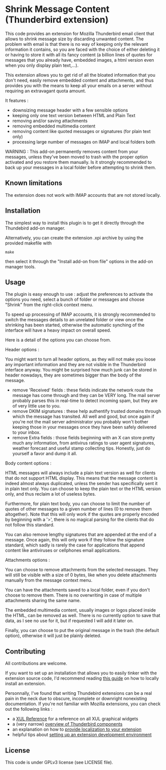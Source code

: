 Shrink Message Content (Thunderbird extension)
==============================================

This code provides an extension for Mozilla Thunderbird email client that allows to shrink message size by discarding unwanted content. The problem with email is that there is no way of keeping only the relevant information it contains, so you are faced with the choice of either deleting it or having to store it with all its fancy content (a billion lines of quotes for messages that you already have, embedded images, a html version even when you only display plain text,...).

This extension allows you to get rid of all the bloated information that you don't need, easily remove embedded content and attachments, and thus provides you with the means to keep all your emails on a server without requiring an extravagant quota amount.

It features :

* downsizing message header with a few sensible options
* keeping only one text version between HTML and Plain Text
* removing and/or saving attachments
* removing embedded multimedia content
* removing content like quoted messages or signatures (for plain text only)
* processing large number of messages on IMAP and local folders both

WARNING :
This add-on permanently removes content from your messages, unless they've been moved to trash with the proper option activated and you restore them manually. Is it strongly recommended to back up your messages in a local folder before attempting to shrink them.

Known limitations
-----------------
The extension does not work with IMAP accounts that are not stored locally.

Installation
------------
The simplest way to install this plugin is to get it directly through the Thundebird add-on manager.

Alternatively, you can create the extension .xpi archive by using the provided makefile with
```
make
```
then select it through the "Install add-on from file" options in the add-on manager tools.

Usage
-----
The plugin is easy enough to use : adjust the preferences to activate the options you need, select a bunch of folder or messages and choose "Shrink" from the right-click context menu.

To speed up processing of IMAP accounts, it is strongly recommended to switch the messages details to an unrelated folder or view once the shrinking has been started, otherwise the automatic synching of the interface will have a heavy impact on overall speed.

Here is a detail of the options you can choose from.

Header options :

You might want to turn all header options, as they will not make you loose any important information and they are not visible in the Thunderbird interface anyway. You might be surprised how much junk can be stored in header nowadays, they are sometimes bigger than the body of the message.

* remove 'Received' fields : these fields indicate the network route the message has come through and they can be VERY long. The mail server probably parses this in real-time to detect incoming spam, but they are of very little use to you.
* remove DKIM signatures : these help authentify trusted domains through which the message has transited. All well and good, but once again if you're not the mail server administrator you probably won't bother keeping those in your messages once they have been safely delivered to your inbox.
* remove Extra fields : those fields beginning with an X can store pretty much any information, from antivirus ratings to user agent signatures, weather forecast and useful stamp collecting tips. Honestly, just do yourself a favor and dump it all.

Body content options :

HTML messages will always include a plain text version as well for clients that do not support HTML display. This means that the message content is indeed almost always duplicated, unless the sender has specifically sent it in plain text only. You can choose to keep the plain text or the HTML version only, and thus reclaim a lot of useless bytes.

Furthermore, for plain text body, you can choose to limit the number of quotes of other messages to a given number of lines (0 to remove them altogether). Note that this will only work if the quotes are properly encoded by beginning with a '>', there is no magical parsing for the clients that do not follow this standard.

You can also remove lengthy signatures that are appended at the end of a message. Once again, this will only work if they follow the signature standard, which sadly is rarely the case for applications that append content like antiviruses or cellphones email applications.

Attachments options :

You can choose to remove attachments from the selected messages. They will still be visible with a size of 0 bytes, like when you delete attachments manually from the message context menu.

You can have the attachments saved to a local folder, even if you don't choose to remove them. There is no overwriting in case of multiple attachments sharing the same name.

The embedded multimedia content, usually images or logos placed inside the HTML, can be removed as well. There is no currently option to save that data, as I see no use for it, but if requested I will add it later on.

Finally, you can choose to put the original message in the trash (the default option), otherwise it will just be plainly deleted.

Contributing
------------
All contributions are welcome.

If you want to set up an installation that allows you to easily tinker with the extension source code, I'd recommend reading [this guide](https://developer.mozilla.org/en-US/Add-ons/Thunderbird/Building_a_Thunderbird_extension_7:_Installation) on how to locally install an extension.

Personnally, I've found that writing Thundebird extensions can be a real pain in the neck due to obscure, incomplete or downright nonexisting documentation. If you're not familiar with Mozilla extensions, you can check out the following links :

* a [XUL Reference](https://developer.mozilla.org/en-US/docs/Mozilla/Tech/XUL/XUL_Reference) for a reference on all XUL graphical widgets
* a (very narrow) [overview of Thunderbird components](https://developer.mozilla.org/en-US/Add-ons/Thunderbird/An_overview_of_the_Thunderbird_interface)
* an explanation on how to [provide localization to your extension](https://developer.mozilla.org/en-US/docs/Mozilla/Localization/Localizing_an_extension)
* helpful tips about [setting up an extension development environment](https://developer.mozilla.org/en-US/Add-ons/Setting_up_extension_development_environment)

License
-------
This code is under GPLv3 license (see LICENSE file).